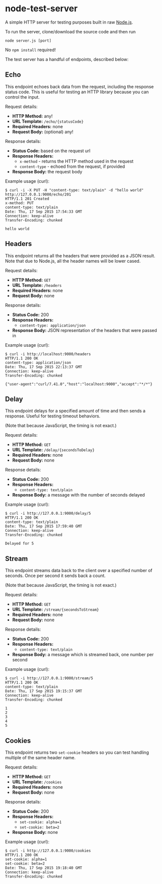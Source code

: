 # node-test-server
A simple HTTP server for testing purposes built in raw [Node.js](https://nodejs.org).

To run the server, clone/download the source code and then run

```
node server.js [port]
```

No `npm install` required!

The test server has a handful of endpoints, described below:

## Echo

This endpoint echoes back data from the request, including the response status code.
This is useful for testing an HTTP library because you can control the input.

Request details:
* **HTTP Method:** any!
* **URL Template:** `/echo/{statusCode}`
* **Required Headers:** none
* **Request Body:** (optional) any!

Response details:
* **Status Code:** based on the request url
* **Response Headers:**
  * `x-method` - returns the HTTP method used in the request
  * `content-type` - echoed from the request, if provided
* **Response Body:** the request body

Example usage (curl):
```
$ curl -i -X PUT -H "content-type: text/plain" -d "hello world" http://127.0.0.1:9000/echo/201
HTTP/1.1 201 Created
x-method: PUT
content-type: text/plain
Date: Thu, 17 Sep 2015 17:54:33 GMT
Connection: keep-alive
Transfer-Encoding: chunked

hello world
```


## Headers

This endpoint returns all the headers that were provided as a JSON result. Note that due to Node.js, all the header names will be lower cased.

Request details:
* **HTTP Method:** `GET`
* **URL Template:** `/headers`
* **Required Headers:** none
* **Request Body:** none

Response details:
* **Status Code:** 200
* **Response Headers:**
  * `content-type: application/json`
* **Response Body:** JSON representation of the headers that were passed in

Example usage (curl):
```
$ curl -i http://localhost:9000/headers
HTTP/1.1 200 OK
content-type: application/json
Date: Thu, 17 Sep 2015 22:13:37 GMT
Connection: keep-alive
Transfer-Encoding: chunked

{"user-agent":"curl/7.41.0","host":"localhost:9000","accept":"*/*"}
```


## Delay

This endpoint delays for a specified amount of time and then sends a response.
Useful for testing timeout behaviors.

(Note that because JavaScript, the timing is not exact.)

Request details:
* **HTTP Method:** `GET`
* **URL Template:** `/delay/{secondsToDelay}`
* **Required Headers:** none
* **Request Body:** none

Response details:
* **Status Code:** 200
* **Response Headers:**
  * `content-type: text/plain`
* **Response Body:** a message with the number of seconds delayed

Example usage (curl):
```
$ curl -i http://127.0.0.1:9000/delay/5
HTTP/1.1 200 OK
content-type: text/plain
Date: Thu, 17 Sep 2015 17:59:40 GMT
Connection: keep-alive
Transfer-Encoding: chunked

Delayed for 5
```


## Stream

This endpoint streams data back to the client over a specified number of seconds. Once per second it sends back a count.

(Note that because JavaScript, the timing is not exact.)

Request details:
* **HTTP Method:** `GET`
* **URL Template:** `/stream/{secondsToStream}`
* **Required Headers:** none
* **Request Body:** none

Response details:
* **Status Code:** 200
* **Response Headers:**
  * `content-type: text/plain`
* **Response Body:** a message which is streamed back, one number per second

Example usage (curl):
```
$ curl -i http://127.0.0.1:9000/stream/5
HTTP/1.1 200 OK
content-type: text/plain
Date: Thu, 17 Sep 2015 19:15:37 GMT
Connection: keep-alive
Transfer-Encoding: chunked

1
2
3
4
5
```


## Cookies

This endpoint returns two `set-cookie` headers so you can test handling multiple of the same header name.

Request details:
* **HTTP Method:** `GET`
* **URL Template:** `/cookies`
* **Required Headers:** none
* **Request Body:** none

Response details:
* **Status Code:** 200
* **Response Headers:**
  * `set-cookie: alpha=1`
  * `set-cookie: beta=2`
* **Response Body:** none

Example usage (curl):
```
$ curl -i http://127.0.0.1:9000/cookies
HTTP/1.1 200 OK
set-cookie: alpha=1
set-cookie: beta=2
Date: Thu, 17 Sep 2015 19:18:40 GMT
Connection: keep-alive
Transfer-Encoding: chunked
```
